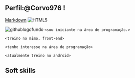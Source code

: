 ## Perfil:@Corvo976 !
[Markdown](https://img.shields.io/badge/Markdown-000?style=for-the-badgelogomarkdown)
![HTML5](https://img.shields.io/badge/HTML5-E34F26?style=for-the-badge&logo=html5&logoColor=white)

![githublogofundo](https://cdn.icon-icons.com/icons2/2429/PNG/512/github_logo_icon_147285.png)
```<sou iniciante na área de programação.>```

```<treino no mimo, front-end>```

```<tenho interesse na área de programação>```

```<atualmente treino no android>```

## Soft skills




